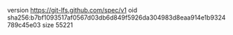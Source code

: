 version https://git-lfs.github.com/spec/v1
oid sha256:b7bf1093517af0567d03db6d849f5926da304983d8eaa914e1b9324789c45e03
size 55221
